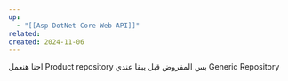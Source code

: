 ```yaml
---
up:
  - "[[Asp DotNet Core Web API]]"
related: 
created: 2024-11-06
---
```

احنا هنعمل Product repository بس المفروض قبل يبقا عندي Generic Repository
